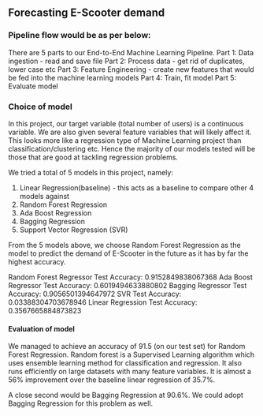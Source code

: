 ```python

```

## Forecasting E-Scooter demand

### Pipeline flow would be as per below:
There are 5 parts to our End-to-End Machine Learning Pipeline.
Part 1: Data ingestion - read and save file
Part 2: Process data - get rid of duplicates, lower case etc
Part 3: Feature Engineering - create new features that would be fed into the machine learning models
Part 4: Train, fit model
Part 5: Evaluate model

### Choice of model

In this project, our target variable (total number of users) is a continuous variable.
We are also given several feature variables that will likely affect it.
This looks more like a regression type of Machine Learning project than classification/clustering etc.
Hence the majority of our models tested will be those that are good at tackling regression problems.

We tried a total of 5 models in this project, namely:
1) Linear Regression(baseline) - this acts as a baseline to compare other 4 models against
2) Random Forest Regression
3) Ada Boost Regression
4) Bagging Regression
5) Support Vector Regression (SVR)

From the 5 models above, we choose Random Forest Regression as the model to predict the demand of E-Scooter in the future
as it has by far the highest accuracy.

Random Forest Regressor Test Accuracy: 0.9152849838067368
Ada Boost Regressor Test Accuracy: 0.6019494633880802
Bagging Regressor Test Accuracy: 0.9056501394647972
SVR Test Accuracy: 0.03388304703678946
Linear Regression Test Accuracy: 0.3567665884873823


#### Evaluation of model
We managed to achieve an accuracy of 91.5 (on our test set) for Random Forest Regression.
Random forest is a Supervised Learning algorithm which uses ensemble learning method for classification and regression.
It also runs efficiently on large datasets with many feature variables.
It is almost a 56% improvement over the baseline linear regression of 35.7%.

A close second would be Bagging Regression at 90.6%.
We could adopt Bagging Regression for this problem as well.





